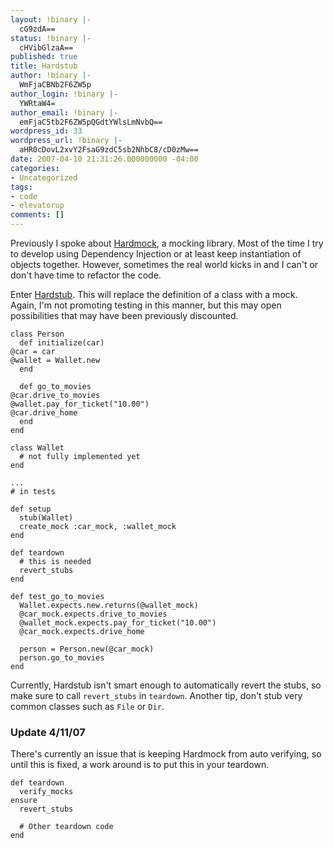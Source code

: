 ```yaml
---
layout: !binary |-
  cG9zdA==
status: !binary |-
  cHVibGlzaA==
published: true
title: Hardstub
author: !binary |-
  WmFjaCBNb2F6ZW5p
author_login: !binary |-
  YWRtaW4=
author_email: !binary |-
  emFjaC5tb2F6ZW5pQGdtYWlsLmNvbQ==
wordpress_id: 33
wordpress_url: !binary |-
  aHR0cDovL2xvY2FsaG9zdC5sb2NhbC8/cD0zMw==
date: 2007-04-10 21:31:26.000000000 -04:00
categories:
- Uncategorized
tags:
- code
- elevatorup
comments: []
---
```

Previously I spoke about [Hardmock](/2007/4/10/hardmock), a mocking library. Most of the time I try to develop using Dependency Injection or at least keep instantiation of objects together. However, sometimes the real world kicks in and I can't or don't have time to refactor the code.

Enter [Hardstub](http://source.elevatorfight.com/public/hardstub/). This will replace the definition of a class with a mock. Again, I'm not promoting testing in this manner, but this may open possibilities that may have been previously discounted.

    class Person
      def initialize(car)
	@car = car
	@wallet = Wallet.new
      end

      def go_to_movies
	@car.drive_to_movies
	@wallet.pay_for_ticket("10.00")
	@car.drive_home
      end
    end

    class Wallet
      # not fully implemented yet
    end

    ...
    # in tests

    def setup
      stub(Wallet)
      create_mock :car_mock, :wallet_mock
    end

    def teardown
      # this is needed
      revert_stubs
    end

    def test_go_to_movies
      Wallet.expects.new.returns(@wallet_mock)
      @car_mock.expects.drive_to_movies
      @wallet_mock.expects.pay_for_ticket("10.00")
      @car_mock.expects.drive_home

      person = Person.new(@car_mock)
      person.go_to_movies
    end

Currently, Hardstub isn't smart enough to automatically revert the stubs, so make sure to call `revert_stubs` in `teardown`. Another tip, don't stub very common classes such as `File` or `Dir`.

### Update 4/11/07

There's currently an issue that is keeping Hardmock from auto verifying, so until this is fixed, a work around is to put this in your teardown.

    def teardown
      verify_mocks
    ensure
      revert_stubs

      # Other teardown code
    end
